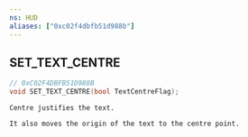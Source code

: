 ```yaml
---
ns: HUD
aliases: ["0xc02f4dbfb51d988b"]
---
```

## SET_TEXT_CENTRE

```c
// 0xC02F4DBFB51D988B
void SET_TEXT_CENTRE(bool TextCentreFlag);
```

```
Centre justifies the text.

It also moves the origin of the text to the centre point.
```
